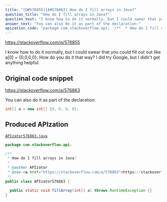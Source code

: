 ```yaml
---
title: "[Q#576855][A#576863] How do I fill arrays in Java?"
question_title: "How do I fill arrays in Java?"
question_text: "I know how to do it normally, but I could swear that you could fill out out like a[0] = {0,0,0,0}; How do you do it that way? I did try Google, but I didn't get anything helpful."
answer_text: "You can also do it as part of the declaration:"
apization_code: "package com.stackoverflow.api;  /**  * How do I fill arrays in Java?  *  * @author APIzator  * @see <a href=\"https://stackoverflow.com/a/576863\">https://stackoverflow.com/a/576863</a>  */ public class APIzator576863 {    public static void fillArray(int[] a) throws RuntimeException {} }"
---
```


https://stackoverflow.com/q/576855

I know how to do it normally, but I could swear that you could fill out out like a[0] = {0,0,0,0}; How do you do it that way? I did try Google, but I didn&#x27;t get anything helpful.



## Original code snippet

https://stackoverflow.com/a/576863

You can also do it as part of the declaration:

```java
int[] a = new int[] {0, 0, 0, 0};
```

## Produced APIzation

[`APIzator576863.java`](https://github.com/pasqualesalza/apization-temp-data/raw/master/apizations/java/APIzator576863.java)

```java
package com.stackoverflow.api;

/**
 * How do I fill arrays in Java?
 *
 * @author APIzator
 * @see <a href="https://stackoverflow.com/a/576863">https://stackoverflow.com/a/576863</a>
 */
public class APIzator576863 {

  public static void fillArray(int[] a) throws RuntimeException {}
}

```